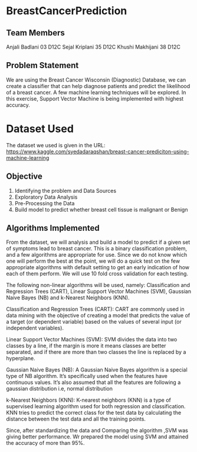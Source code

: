 # BreastCancerPrediction

## Team Members

Anjali Badlani 03 D12C
Sejal Kriplani 35 D12C
Khushi Makhijani 38 D12C

##  Problem Statement

We are using the Breast Cancer Wisconsin (Diagnostic) Database, we can create a classifier that can help diagnose patients and predict the likelihood of a breast cancer. A few machine learning techniques will be explored. In this exercise, Support Vector Machine is being implemented with highest accuracy.

# Dataset Used

The dataset we used is given in the URL:
https://www.kaggle.com/syedadaraqshan/breast-cancer-prediciton-using-machine-learning

## Objective

1. Identifying the problem and Data Sources
2. Exploratory Data Analysis
3. Pre-Processing the Data
4. Build model to predict whether breast cell tissue is malignant or Benign

## Algorithms Implemented

From the dataset, we will analysis and build a model to predict if a given set of symptoms lead to breast cancer. This is a binary classification problem, and a few algorithms are appropriate for use. Since we do not know which one will perform the best at the point, we will do a quick test on the few appropriate algorithms with default setting to get an early indication of how each of them perform. We will use 10 fold cross validation for each testing.

The following non-linear algorithms will be used, namely: Classification and Regression Trees (CART), Linear Support Vector Machines (SVM), Gaussian Naive Bayes (NB) and k-Nearest Neighbors (KNN).

Classification and Regression Trees (CART): CART are commonly used in data mining with the objective of creating a model that predicts the value of a target (or dependent variable) based on the values of several input (or independent variables).

Linear Support Vector Machines (SVM): SVM divides the data into two classes by a line, if the margin is more it means classes are better separated, and if there are more than two classes the line is replaced  by a hyperplane. 

Gaussian Naive Bayes (NB): A Gaussian Naive Bayes algorithm is a special type of NB algorithm. It’s specifically used when the features have continuous values. It’s also assumed that all the features are following a gaussian distribution i.e, normal distribution

 k-Nearest Neighbors (KNN): K-nearest neighbors (KNN) is a type of supervised learning algorithm used for both regression and classification. KNN tries to predict the correct class for the test data by calculating the distance between the test data and all the training points.
 
 
 Since, after standardizing the data and Comparing the algorithm ,SVM was giving better performance. Wr prepared the model using SVM and attained the accuracy of more than 95%.
 
